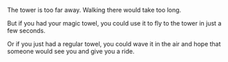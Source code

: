 
The tower is too far away. Walking there would take too long.

But if you had your magic towel, you could use it to fly to the tower in just a few seconds.

Or if you just had a regular towel, you could wave it in the air and hope that someone
would see you and give you a ride.